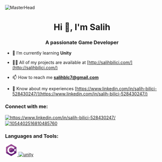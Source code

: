 ![MasterHead](https://media.tenor.com/zOoVaNGp6IsAAAAd/mario-game.gif)
<h1 align="center">Hi 👋, I'm Salih</h1>
<h3 align="center">A passionate Game Developer</h3>

- 🌱 I’m currently learning **Unity**

- 👨‍💻 All of my projects are available at [http://salihbilici.com/](http://salihbilici.com/)

- 📫 How to reach me **salihblc7@gmail.com**

- 📄 Know about my experiences [https://www.linkedin.com/in/salih-bilici-528430247/](https://www.linkedin.com/in/salih-bilici-528430247/)

<h3 align="left">Connect with me:</h3>
<p align="left">
<a href="https://linkedin.com/in/https://www.linkedin.com/in/salih-bilici-528430247/" target="blank"><img align="center" src="https://raw.githubusercontent.com/rahuldkjain/github-profile-readme-generator/master/src/images/icons/Social/linked-in-alt.svg" alt="https://www.linkedin.com/in/salih-bilici-528430247/" height="30" width="40" /></a>
<a href="https://discord.gg/1054402516810485760" target="blank"><img align="center" src="https://raw.githubusercontent.com/rahuldkjain/github-profile-readme-generator/master/src/images/icons/Social/discord.svg" alt="1054402516810485760" height="30" width="40" /></a>
</p>

<h3 align="left">Languages and Tools:</h3>
<p align="left"> <a href="https://www.w3schools.com/cs/" target="_blank" rel="noreferrer"> <img src="https://raw.githubusercontent.com/devicons/devicon/master/icons/csharp/csharp-original.svg" alt="csharp" width="40" height="40"/> </a> <a href="https://unity.com/" target="_blank" rel="noreferrer"> <img src="https://www.vectorlogo.zone/logos/unity3d/unity3d-icon.svg" alt="unity" width="40" height="40"/> </a> </p>
